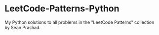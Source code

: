 # LeetCode-Patterns-Python
My Python solutions to all problems in the "LeetCode Patterns" collection by Sean Prashad.

